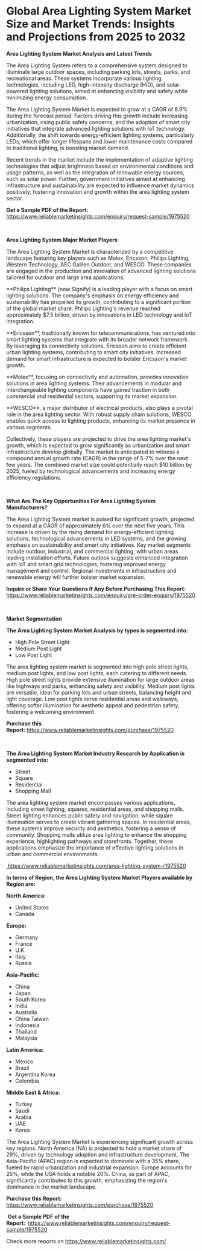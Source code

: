 <p><h1>Global Area Lighting System Market Size and Market Trends: Insights and Projections from 2025 to 2032</h1></p><p><strong>Area Lighting System Market Analysis and Latest Trends</strong></p>
<p><p>The Area Lighting System refers to a comprehensive system designed to illuminate large outdoor spaces, including parking lots, streets, parks, and recreational areas. These systems incorporate various lighting technologies, including LED, high-intensity discharge (HID), and solar-powered lighting solutions, aimed at enhancing visibility and safety while minimizing energy consumption.</p><p>The Area Lighting System Market is expected to grow at a CAGR of 8.9% during the forecast period. Factors driving this growth include increasing urbanization, rising public safety concerns, and the adoption of smart city initiatives that integrate advanced lighting solutions with IoT technology. Additionally, the shift towards energy-efficient lighting systems, particularly LEDs, which offer longer lifespans and lower maintenance costs compared to traditional lighting, is boosting market demand.</p><p>Recent trends in the market include the implementation of adaptive lighting technologies that adjust brightness based on environmental conditions and usage patterns, as well as the integration of renewable energy sources, such as solar power. Further, government initiatives aimed at enhancing infrastructure and sustainability are expected to influence market dynamics positively, fostering innovation and growth within the area lighting system sector.</p></p>
<p><strong>Get a Sample PDF of the Report:&nbsp;</strong> <a href="https://www.reliablemarketinsights.com/enquiry/request-sample/1975520?utm_campaign=2012&utm_medium=2&utm_source=Github&utm_content=ia&utm_term=20022025&utm_id=area-lighting-system">https://www.reliablemarketinsights.com/enquiry/request-sample/1975520</a></p>
<p>&nbsp;</p>
<p><strong>Area Lighting System Major Market Players</strong></p>
<p><p>The Area Lighting System Market is characterized by a competitive landscape featuring key players such as Molex, Ericsson, Philips Lighting, Western Technology, AEC Galileo Outdoor, and WESCO. These companies are engaged in the production and innovation of advanced lighting solutions tailored for outdoor and large area applications.</p><p>**Philips Lighting** (now Signify) is a leading player with a focus on smart lighting solutions. The company's emphasis on energy efficiency and sustainability has propelled its growth, contributing to a significant portion of the global market share. Philips Lighting's revenue reached approximately $7.5 billion, driven by innovations in LED technology and IoT integration.</p><p>**Ericsson**, traditionally known for telecommunications, has ventured into smart lighting systems that integrate with its broader network framework. By leveraging its connectivity solutions, Ericsson aims to create efficient urban lighting systems, contributing to smart city initiatives. Increased demand for smart infrastructure is expected to bolster Ericsson's market growth.</p><p>**Molex**, focusing on connectivity and automation, provides innovative solutions in area lighting systems. Their advancements in modular and interchangeable lighting components have gained traction in both commercial and residential sectors, supporting its market expansion. </p><p>**WESCO**, a major distributor of electrical products, also plays a pivotal role in the area lighting sector. With robust supply chain solutions, WESCO enables quick access to lighting products, enhancing its market presence in various segments.</p><p>Collectively, these players are projected to drive the area lighting market's growth, which is expected to grow significantly as urbanization and smart infrastructure develop globally. The market is anticipated to witness a compound annual growth rate (CAGR) in the range of 5-7% over the next few years. The combined market size could potentially reach $10 billion by 2025, fueled by technological advancements and increasing energy efficiency regulations.</p></p>
<p>&nbsp;</p>
<p><strong>What Are The Key Opportunities For Area Lighting System Manufacturers?</strong></p>
<p><p>The Area Lighting System market is poised for significant growth, projected to expand at a CAGR of approximately 6% over the next five years. This increase is driven by the rising demand for energy-efficient lighting solutions, technological advancements in LED systems, and the growing emphasis on sustainability and smart city initiatives. Key market segments include outdoor, industrial, and commercial lighting, with urban areas leading installation efforts. Future outlook suggests enhanced integration with IoT and smart grid technologies, fostering improved energy management and control. Regional investments in infrastructure and renewable energy will further bolster market expansion.</p></p>
<p><strong>Inquire or Share Your Questions If Any Before Purchasing This Report:</strong> <a href="https://www.reliablemarketinsights.com/enquiry/pre-order-enquiry/1975520?utm_campaign=2012&utm_medium=2&utm_source=Github&utm_content=ia&utm_term=20022025&utm_id=area-lighting-system">https://www.reliablemarketinsights.com/enquiry/pre-order-enquiry/1975520</a></p>
<p>&nbsp;</p>
<p><strong>Market Segmentation</strong></p>
<p><strong>The Area Lighting System Market Analysis by types is segmented into:</strong></p>
<p><ul><li>High Pole Street Light</li><li>Medium Post Light</li><li>Low Post Light</li></ul></p>
<p><p>The area lighting system market is segmented into high pole street lights, medium post lights, and low post lights, each catering to different needs. High pole street lights provide extensive illumination for large outdoor areas like highways and parks, enhancing safety and visibility. Medium post lights are versatile, ideal for parking lots and urban streets, balancing height and light coverage. Low post lights serve residential areas and walkways, offering softer illumination for aesthetic appeal and pedestrian safety, fostering a welcoming environment.</p></p>
<p><strong>Purchase this Report:&nbsp;</strong><a href="https://www.reliablemarketinsights.com/purchase/1975520?utm_campaign=2012&utm_medium=2&utm_source=Github&utm_content=ia&utm_term=20022025&utm_id=area-lighting-system">https://www.reliablemarketinsights.com/purchase/1975520</a></p>
<p>&nbsp;</p>
<p><strong>The Area Lighting System Market Industry Research by Application is segmented into:</strong></p>
<p><ul><li>Street</li><li>Square</li><li>Residential</li><li>Shopping Mall</li></ul></p>
<p><p>The area lighting system market encompasses various applications, including street lighting, squares, residential areas, and shopping malls. Street lighting enhances public safety and navigation, while square illumination serves to create vibrant gathering spaces. In residential areas, these systems improve security and aesthetics, fostering a sense of community. Shopping malls utilize area lighting to enhance the shopping experience, highlighting pathways and storefronts. Together, these applications emphasize the importance of effective lighting solutions in urban and commercial environments.</p></p>
<p><a href="https://www.reliablemarketinsights.com/area-lighting-system-r1975520?utm_campaign=2012&utm_medium=2&utm_source=Github&utm_content=ia&utm_term=20022025&utm_id=area-lighting-system">&nbsp;https://www.reliablemarketinsights.com/area-lighting-system-r1975520</a></p>
<p><strong>In terms of Region, the Area Lighting System Market Players available by Region are:</strong></p>
<p>
    <p> <strong> North America: </strong>
        <ul>
            <li>United States</li>
            <li>Canada</li>
        </ul>
        </p> 
    <p> <strong> Europe: </strong>
        <ul>
            <li>Germany</li>
            <li>France</li>
            <li>U.K.</li>
            <li>Italy</li>
            <li>Russia</li>
        </ul>
        </p> 
    <p> <strong> Asia-Pacific: </strong>
        <ul>
            <li>China</li>
            <li>Japan</li>
            <li>South Korea</li>
            <li>India</li>
            <li>Australia</li>
            <li>China Taiwan</li>
            <li>Indonesia</li>
            <li>Thailand</li>
            <li>Malaysia</li>
        </ul>
        </p> 
    <p> <strong> Latin America: </strong>
        <ul>
            <li>Mexico</li>
            <li>Brazil</li>
            <li>Argentina Korea</li>
            <li>Colombia</li>
        </ul>
        </p> 
    <p> <strong> Middle East & Africa: </strong>
        <ul>
            <li>Turkey</li>
            <li>Saudi</li>
            <li>Arabia</li>
            <li>UAE</li>
            <li>Korea</li>
        </ul>
    </p>
    </p>
<p><p>The Area Lighting System Market is experiencing significant growth across key regions. North America (NA) is projected to hold a market share of 29%, driven by technology adoption and infrastructure development. The Asia-Pacific (APAC) region is expected to dominate with a 35% share, fueled by rapid urbanization and industrial expansion. Europe accounts for 25%, while the USA holds a notable 20%. China, as part of APAC, significantly contributes to this growth, emphasizing the region's dominance in the market landscape.</p></p>
<p><strong>Purchase this Report: </strong><a href="https://www.reliablemarketinsights.com/purchase/1975520?utm_campaign=2012&utm_medium=2&utm_source=Github&utm_content=ia&utm_term=20022025&utm_id=area-lighting-system">https://www.reliablemarketinsights.com/purchase/1975520</a></p>
<p>&nbsp;<strong>Get a Sample PDF of the Report:&nbsp;&nbsp;</strong><a href="https://www.reliablemarketinsights.com/enquiry/request-sample/1975520?utm_campaign=2012&utm_medium=2&utm_source=Github&utm_content=ia&utm_term=20022025&utm_id=area-lighting-system">https://www.reliablemarketinsights.com/enquiry/request-sample/1975520</a></p>
<p><strong></strong></p>
<p>Check more reports on <a href="https://www.reliablemarketinsights.com/?utm_campaign=2012&utm_medium=2&utm_source=Github&utm_content=ia&utm_term=20022025&utm_id=area-lighting-system">https://www.reliablemarketinsights.com/</a></p>